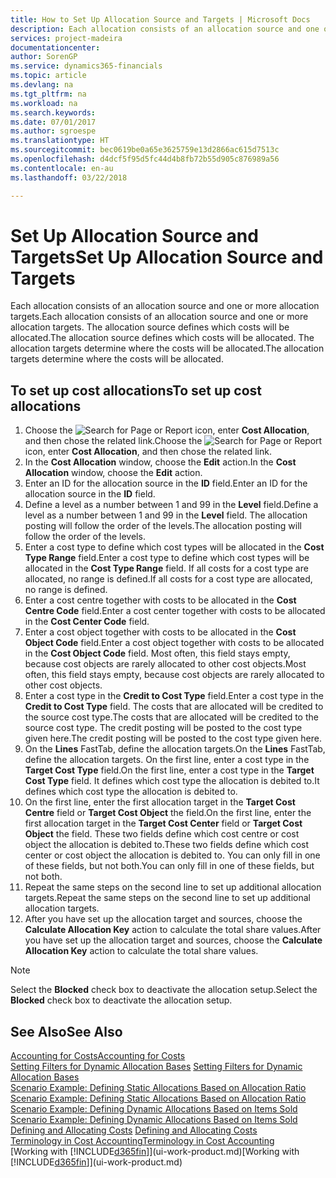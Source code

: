 ```yaml
---
title: How to Set Up Allocation Source and Targets | Microsoft Docs
description: Each allocation consists of an allocation source and one or more allocation targets. The allocation source defines which costs will be allocated. The allocation targets determine where the costs will be allocated.
services: project-madeira
documentationcenter: 
author: SorenGP
ms.service: dynamics365-financials
ms.topic: article
ms.devlang: na
ms.tgt_pltfrm: na
ms.workload: na
ms.search.keywords: 
ms.date: 07/01/2017
ms.author: sgroespe
ms.translationtype: HT
ms.sourcegitcommit: bec0619be0a65e3625759e13d2866ac615d7513c
ms.openlocfilehash: d4dcf5f95d5fc44d4b8fb72b55d905c876989a56
ms.contentlocale: en-au
ms.lasthandoff: 03/22/2018

---
```

# <a name="set-up-allocation-source-and-targets"></a><span data-ttu-id="82a18-105">Set Up Allocation Source and Targets</span><span class="sxs-lookup"><span data-stu-id="82a18-105">Set Up Allocation Source and Targets</span></span>
<span data-ttu-id="82a18-106">Each allocation consists of an allocation source and one or more allocation targets.</span><span class="sxs-lookup"><span data-stu-id="82a18-106">Each allocation consists of an allocation source and one or more allocation targets.</span></span> <span data-ttu-id="82a18-107">The allocation source defines which costs will be allocated.</span><span class="sxs-lookup"><span data-stu-id="82a18-107">The allocation source defines which costs will be allocated.</span></span> <span data-ttu-id="82a18-108">The allocation targets determine where the costs will be allocated.</span><span class="sxs-lookup"><span data-stu-id="82a18-108">The allocation targets determine where the costs will be allocated.</span></span>  

## <a name="to-set-up-cost-allocations"></a><span data-ttu-id="82a18-109">To set up cost allocations</span><span class="sxs-lookup"><span data-stu-id="82a18-109">To set up cost allocations</span></span>  
1.  <span data-ttu-id="82a18-110">Choose the ![Search for Page or Report](media/ui-search/search_small.png "Search for Page or Report icon") icon, enter **Cost Allocation**, and then chose the related link.</span><span class="sxs-lookup"><span data-stu-id="82a18-110">Choose the ![Search for Page or Report](media/ui-search/search_small.png "Search for Page or Report icon") icon, enter **Cost Allocation**, and then chose the related link.</span></span>  
2.  <span data-ttu-id="82a18-111">In the **Cost Allocation** window, choose the **Edit** action.</span><span class="sxs-lookup"><span data-stu-id="82a18-111">In the **Cost Allocation** window, choose the **Edit** action.</span></span>  
3.  <span data-ttu-id="82a18-112">Enter an ID for the allocation source in the **ID** field.</span><span class="sxs-lookup"><span data-stu-id="82a18-112">Enter an ID for the allocation source in the **ID** field.</span></span>  
4.  <span data-ttu-id="82a18-113">Define a level as a number between 1 and 99 in the **Level** field.</span><span class="sxs-lookup"><span data-stu-id="82a18-113">Define a level as a number between 1 and 99 in the **Level** field.</span></span> <span data-ttu-id="82a18-114">The allocation posting will follow the order of the levels.</span><span class="sxs-lookup"><span data-stu-id="82a18-114">The allocation posting will follow the order of the levels.</span></span>  
5.  <span data-ttu-id="82a18-115">Enter a cost type to define which cost types will be allocated in the **Cost Type Range** field.</span><span class="sxs-lookup"><span data-stu-id="82a18-115">Enter a cost type to define which cost types will be allocated in the **Cost Type Range** field.</span></span> <span data-ttu-id="82a18-116">If all costs for a cost type are allocated, no range is defined.</span><span class="sxs-lookup"><span data-stu-id="82a18-116">If all costs for a cost type are allocated, no range is defined.</span></span>  
6.  <span data-ttu-id="82a18-117">Enter a cost centre together with costs to be allocated in the **Cost Centre Code** field.</span><span class="sxs-lookup"><span data-stu-id="82a18-117">Enter a cost center together with costs to be allocated in the **Cost Center Code** field.</span></span>  
7.  <span data-ttu-id="82a18-118">Enter a cost object together with costs to be allocated in the **Cost Object Code** field.</span><span class="sxs-lookup"><span data-stu-id="82a18-118">Enter a cost object together with costs to be allocated in the **Cost Object Code** field.</span></span> <span data-ttu-id="82a18-119">Most often, this field stays empty, because cost objects are rarely allocated to other cost objects.</span><span class="sxs-lookup"><span data-stu-id="82a18-119">Most often, this field stays empty, because cost objects are rarely allocated to other cost objects.</span></span>  
8.  <span data-ttu-id="82a18-120">Enter a cost type in the **Credit to Cost Type** field.</span><span class="sxs-lookup"><span data-stu-id="82a18-120">Enter a cost type in the **Credit to Cost Type** field.</span></span> <span data-ttu-id="82a18-121">The costs that are allocated will be credited to the source cost type.</span><span class="sxs-lookup"><span data-stu-id="82a18-121">The costs that are allocated will be credited to the source cost type.</span></span> <span data-ttu-id="82a18-122">The credit posting will be posted to the cost type given here.</span><span class="sxs-lookup"><span data-stu-id="82a18-122">The credit posting will be posted to the cost type given here.</span></span>  
9. <span data-ttu-id="82a18-123">On the **Lines** FastTab, define the allocation targets.</span><span class="sxs-lookup"><span data-stu-id="82a18-123">On the **Lines** FastTab, define the allocation targets.</span></span> <span data-ttu-id="82a18-124">On the first line, enter a cost type in the **Target Cost Type** field.</span><span class="sxs-lookup"><span data-stu-id="82a18-124">On the first line, enter a cost type in the **Target Cost Type** field.</span></span> <span data-ttu-id="82a18-125">It defines which cost type the allocation is debited to.</span><span class="sxs-lookup"><span data-stu-id="82a18-125">It defines which cost type the allocation is debited to.</span></span>  
10. <span data-ttu-id="82a18-126">On the first line, enter the first allocation target in the **Target Cost Centre** field or **Target Cost Object** the field.</span><span class="sxs-lookup"><span data-stu-id="82a18-126">On the first line, enter the first allocation target in the **Target Cost Center** field or **Target Cost Object** the field.</span></span> <span data-ttu-id="82a18-127">These two fields define which cost centre or cost object the allocation is debited to.</span><span class="sxs-lookup"><span data-stu-id="82a18-127">These two fields define which cost center or cost object the allocation is debited to.</span></span> <span data-ttu-id="82a18-128">You can only fill in one of these fields, but not both.</span><span class="sxs-lookup"><span data-stu-id="82a18-128">You can only fill in one of these fields, but not both.</span></span>  
11. <span data-ttu-id="82a18-129">Repeat the same steps on the second line to set up additional allocation targets.</span><span class="sxs-lookup"><span data-stu-id="82a18-129">Repeat the same steps on the second line to set up additional allocation targets.</span></span>  
12. <span data-ttu-id="82a18-130">After you have set up the allocation target and sources, choose the **Calculate Allocation Key** action to calculate the total share values.</span><span class="sxs-lookup"><span data-stu-id="82a18-130">After you have set up the allocation target and sources, choose the **Calculate Allocation Key** action to calculate the total share values.</span></span>  

> [!NOTE]  
>  <span data-ttu-id="82a18-131">Select the **Blocked** check box to deactivate the allocation setup.</span><span class="sxs-lookup"><span data-stu-id="82a18-131">Select the **Blocked** check box to deactivate the allocation setup.</span></span>  

## <a name="see-also"></a><span data-ttu-id="82a18-132">See Also</span><span class="sxs-lookup"><span data-stu-id="82a18-132">See Also</span></span>  
[<span data-ttu-id="82a18-133">Accounting for Costs</span><span class="sxs-lookup"><span data-stu-id="82a18-133">Accounting for Costs</span></span>](finance-manage-cost-accounting.md)  
 <span data-ttu-id="82a18-134">[Setting Filters for Dynamic Allocation Bases](finance-setting-filters-for-dynamic-allocation-bases.md) </span><span class="sxs-lookup"><span data-stu-id="82a18-134">[Setting Filters for Dynamic Allocation Bases](finance-setting-filters-for-dynamic-allocation-bases.md) </span></span>  
 <span data-ttu-id="82a18-135">[Scenario Example: Defining Static Allocations Based on Allocation Ratio](finance-scenario-example-defining-static-allocations-based-on-allocation-ratio.md) </span><span class="sxs-lookup"><span data-stu-id="82a18-135">[Scenario Example: Defining Static Allocations Based on Allocation Ratio](finance-scenario-example-defining-static-allocations-based-on-allocation-ratio.md) </span></span>  
 <span data-ttu-id="82a18-136">[Scenario Example: Defining Dynamic Allocations Based on Items Sold](finance-scenario-example-defining-dynamic-allocations-based-on-items-sold.md) </span><span class="sxs-lookup"><span data-stu-id="82a18-136">[Scenario Example: Defining Dynamic Allocations Based on Items Sold](finance-scenario-example-defining-dynamic-allocations-based-on-items-sold.md) </span></span>  
 <span data-ttu-id="82a18-137">[Defining and Allocating Costs](finance-define-and-allocate-costs.md) </span><span class="sxs-lookup"><span data-stu-id="82a18-137">[Defining and Allocating Costs](finance-define-and-allocate-costs.md) </span></span>  
 [<span data-ttu-id="82a18-138">Terminology in Cost Accounting</span><span class="sxs-lookup"><span data-stu-id="82a18-138">Terminology in Cost Accounting</span></span>](finance-terminology-in-cost-accounting.md)  
 <span data-ttu-id="82a18-139">[Working with [!INCLUDE[d365fin](includes/d365fin_md.md)]](ui-work-product.md)</span><span class="sxs-lookup"><span data-stu-id="82a18-139">[Working with [!INCLUDE[d365fin](includes/d365fin_md.md)]](ui-work-product.md)</span></span>

